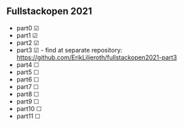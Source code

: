 ## Fullstackopen 2021

* part0 ☑
* part1 ☑
* part2 ☑
* part3 ☑ - find at separate repository: https://github.com/ErikLiljeroth/fullstackopen2021-part3
* part4 ☐
* part5 ☐
* part6 ☐
* part7 ☐
* part8 ☐
* part9 ☐
* part10 ☐
* part11 ☐